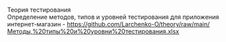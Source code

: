 Теория тестирования  
Определение методов, типов и уровней тестирования для приложения интернет-магазин - https://github.com/Larchenko-O/theory/raw/main/Методы,%20типы%20и%20уровни%20тестирования.xlsx
